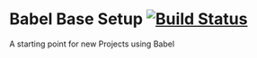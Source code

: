 # Babel Base Setup [![Build Status](https://travis-ci.org/soenkekluth/babel-base-setup.svg?branch=master)](https://travis-ci.org/soenkekluth/babel-base-setup)
A starting point for new Projects using Babel
